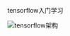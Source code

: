 tensorflow入门学习

![tensorflow架构](https://github.com/fengwei46519/notebook/dnn/images/tensorflow_programming_environment.png)
